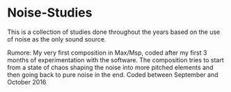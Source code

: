 # Noise-Studies
This is a collection of studies done throughout the years based on the use of noise as the only sound source.

Rumore: My very first composition in Max/Msp, coded after my first 3 months of experimentation with the software. The composition tries to start from a state of chaos shaping the noise into more pitched elements and then going back to pure noise in the end. Coded between September and October 2016
